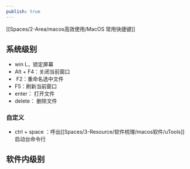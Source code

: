 ```yaml
---
publish: true
---
```

[[Spaces/2-Area/macos高效使用/MacOS 常用快捷键]]
## 系统级别

- win L，锁定屏幕
- Alt + F4：关闭当前窗口
-  F2：重命名选中文件
- F5：刷新当前窗口
- enter： 打开文件
- delete： 删除文件

### 自定义
- ctrl + space ：呼出[[Spaces/3-Resource/软件梳理/macos软件/uTools]] 启动台命令行

## 软件内级别